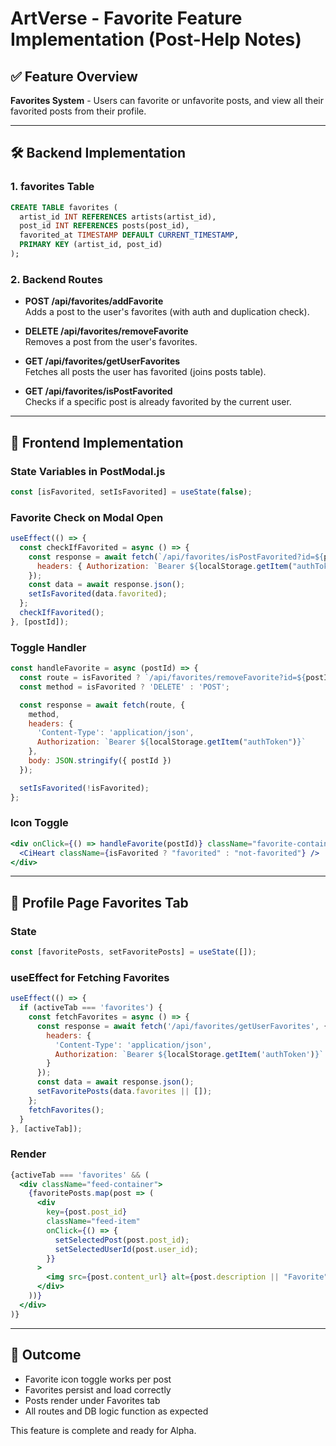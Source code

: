 # ArtVerse - Favorite Feature Implementation (Post-Help Notes)

## ✅ Feature Overview
**Favorites System** - Users can favorite or unfavorite posts, and view all their favorited posts from their profile.

---

## 🛠️ Backend Implementation

### 1. **favorites Table**
```sql
CREATE TABLE favorites (
  artist_id INT REFERENCES artists(artist_id),
  post_id INT REFERENCES posts(post_id),
  favorited_at TIMESTAMP DEFAULT CURRENT_TIMESTAMP,
  PRIMARY KEY (artist_id, post_id)
);
```

### 2. **Backend Routes**

- **POST /api/favorites/addFavorite**  
  Adds a post to the user's favorites (with auth and duplication check).

- **DELETE /api/favorites/removeFavorite**  
  Removes a post from the user's favorites.

- **GET /api/favorites/getUserFavorites**  
  Fetches all posts the user has favorited (joins posts table).

- **GET /api/favorites/isPostFavorited**  
  Checks if a specific post is already favorited by the current user.

---

## 🧠 Frontend Implementation

### State Variables in PostModal.js
```js
const [isFavorited, setIsFavorited] = useState(false);
```

### Favorite Check on Modal Open
```js
useEffect(() => {
  const checkIfFavorited = async () => {
    const response = await fetch(`/api/favorites/isPostFavorited?id=${postId}`, {
      headers: { Authorization: `Bearer ${localStorage.getItem("authToken")}` }
    });
    const data = await response.json();
    setIsFavorited(data.favorited);
  };
  checkIfFavorited();
}, [postId]);
```

### Toggle Handler
```js
const handleFavorite = async (postId) => {
  const route = isFavorited ? `/api/favorites/removeFavorite?id=${postId}` : `/api/favorites/addFavorite?id=${postId}`;
  const method = isFavorited ? 'DELETE' : 'POST';

  const response = await fetch(route, {
    method,
    headers: {
      'Content-Type': 'application/json',
      Authorization: `Bearer ${localStorage.getItem("authToken")}`
    },
    body: JSON.stringify({ postId })
  });

  setIsFavorited(!isFavorited);
};
```

### Icon Toggle
```jsx
<div onClick={() => handleFavorite(postId)} className="favorite-container">
  <CiHeart className={isFavorited ? "favorited" : "not-favorited"} />
</div>
```

---

## 🧩 Profile Page Favorites Tab

### State
```js
const [favoritePosts, setFavoritePosts] = useState([]);
```

### useEffect for Fetching Favorites
```js
useEffect(() => {
  if (activeTab === 'favorites') {
    const fetchFavorites = async () => {
      const response = await fetch('/api/favorites/getUserFavorites', {
        headers: {
          'Content-Type': 'application/json',
          Authorization: `Bearer ${localStorage.getItem('authToken')}`
        }
      });
      const data = await response.json();
      setFavoritePosts(data.favorites || []);
    };
    fetchFavorites();
  }
}, [activeTab]);
```

### Render
```jsx
{activeTab === 'favorites' && (
  <div className="feed-container">
    {favoritePosts.map(post => (
      <div
        key={post.post_id}
        className="feed-item"
        onClick={() => {
          setSelectedPost(post.post_id);
          setSelectedUserId(post.user_id);
        }}
      >
        <img src={post.content_url} alt={post.description || "Favorite"} />
      </div>
    ))}
  </div>
)}
```

---

## 🎯 Outcome
- Favorite icon toggle works per post
- Favorites persist and load correctly
- Posts render under Favorites tab
- All routes and DB logic function as expected

This feature is complete and ready for Alpha.